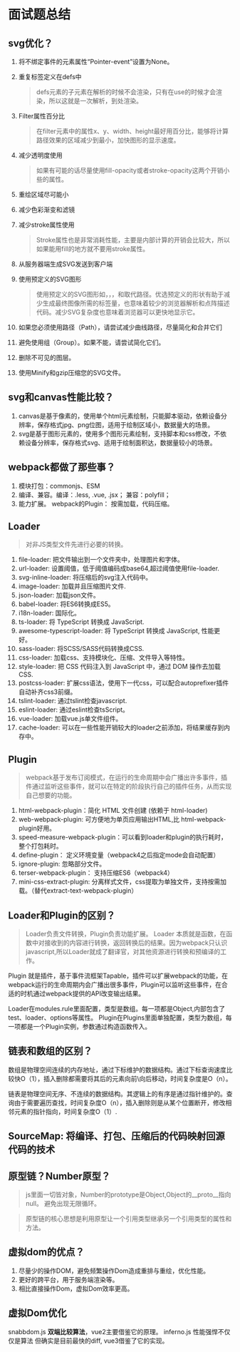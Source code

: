 # 面试题总结

## svg优化？
1. 将不绑定事件的元素属性“Pointer-event”设置为None。
2. 重复标签定义在defs中
   > defs元素的子元素在解析的时候不会渲染，只有在use的时候才会渲染，所以这就是一次解析，到处渲染。
3. Filter属性百分比
   > 在filter元素中的属性x、y、width、height最好用百分比，能够将计算路径效果的区域减少到最小，加快图形的显示速度。
4. 减少透明度使用
   > 如果有可能的话尽量使用fill-opacity或者stroke-opacity这两个开销小些的属性。
5. 重绘区域尽可能小
6. 减少色彩渐变和滤镜
7. 减少stroke属性使用
   > Stroke属性也是非常消耗性能，主要是内部计算的开销会比较大，所以如果能用fill的地方就不要用stroke属性。
8. 从服务器端生成SVG发送到客户端
9. 使用预定义的SVG图形
    >使用预定义的SVG图形如<rect>，<circle>，<ellipse>，<line>和<polygon>取代路径。优选预定义的形状有助于减少生成最终图像所需的标签量，也意味着较少的浏览器解析和点阵描述代码。减少SVG复杂度也意味着浏览器可以更快地显示它。
    
10. 如果您必须使用路径（Path），请尝试减少曲线路径，尽量简化和合并它们
11. 避免使用组（Group）。如果不能，请尝试简化它们。
12. 删除不可见的图层。
13. 使用Minify和gzip压缩您的SVG文件。

## svg和canvas性能比较？
1. canvas是基于像素的，使用单个html元素绘制，只能脚本驱动，依赖设备分辨率，保存格式jpg、png位图，适用于绘制区域小，数据量大的场景。
2. svg是基于图形元素的，使用多个图形元素绘制，支持脚本和css修改，不依赖设备分辨率，保存格式svg、适用于绘制面积达，数据量较小的场景。

## webpack都做了那些事？
1. 模块打包：commonjs、ESM
2. 编译、兼容。编译：.less, .vue, .jsx； 兼容：polyfill；
3. 能力扩展。 webpack的Plugin： 按需加载，代码压缩。

## Loader
> 对非JS类型文件先进行必要的转换。
1. file-loader: 把文件输出到一个文件夹中，处理图片和字体。
2. url-loader: 设置阈值，低于阈值编码成base64,超过阈值使用file-loader.
3. svg-inline-loader: 将压缩后的svg注入代码中。
4. image-loader: 加载并且压缩图片文件.
5. json-loader: 加载json文件。
6. babel-loader: 将ES6转换成ES5。
7. i18n-loader: 国际化。
8. ts-loader: 将 TypeScript 转换成 JavaScript.
9. awesome-typescript-loader: 将 TypeScript 转换成 JavaScript, 性能更好。
10. sass-loader: 将SCSS/SASS代码转换成CSS.
11. css-loader: 加载css、支持模块化、压缩、文件导入等特性。
12. style-loader: 把 CSS 代码注入到 JavaScript 中，通过 DOM 操作去加载 CSS.
13. postcss-loader: 扩展css语法，使用下一代css，可以配合autoprefixer插件自动补齐css3前缀。
14. tslint-loader: 通过tslint检查javascript.
15. eslint-loader: 通过eslint检查tsScript。
16. vue-loader: 加载vue.js单文件组件。
17. cache-loader: 可以在一些性能开销较大的loader之前添加，将结果缓存到内存中。

## Plugin
> webpack基于发布订阅模式，在运行的生命周期中会广播出许多事件，插件通过监听这些事件，就可以在特定的阶段执行自己的插件任务，从而实现自己想要的功能。
1. html-webpack-plugin：简化 HTML 文件创建 (依赖于 html-loader)
2. web-webpack-plugin: 可方便地为单页应用输出HTML,比 html-webpack-plugin好用。
3. speed-measure-webpack-plugin：可以看到loader和plugin的执行耗时，整个打包耗时。
4. define-plugin： 定义环境变量（webpack4之后指定mode会自动配置）
5. ignore-plugin: 忽略部分文件。
6. terser-webpack-plugin： 支持压缩ES6（webpack4）
7. mini-css-extract-plugin: 分离样式文件，css提取为单独文件，支持按需加载。（替代extract-text-webpack-plugin）

## Loader和Plugin的区别？
> Loader负责文件转换，Plugin负责功能扩展。
 Loader 本质就是函数，在函数中对接收到的内容进行转换，返回转换后的结果。因为webpack只认识javascript,所以Loader就成了翻译官，对其他资源进行转换和预编译的工作。

 Plugin 就是插件，基于事件流框架Tapable，插件可以扩展webpack的功能，在webpack运行的生命周期内会广播出很多事件，Plugin可以监听这些事件，在合适的时机通过webpack提供的API改变输出结果。

 Loader在modules.rule里面配置，类型是数组。每一项都是Object,内部包含了test、loader、options等属性。
 Plugin在Plugins里面单独配置，类型为数组，每一项都是一个Plugin实例，参数通过构造函数传入。

## 链表和数组的区别？
数组是物理空间连续的内存地址，通过下标维护的数据结构。通过下标查询速度比较快O（1），插入删除都需要将其后的元素向前\向后移动，时间复杂度是O（n）。

链表是物理空间无序、不连续的数据结构。其逻辑上的有序是通过指针维护的。查询由于需要遍历查找，时间复杂度O（n），插入删除则是从某个位置断开，修改相邻元素的指针指向，时间复杂度O（1）.

## SourceMap: 将编译、打包、压缩后的代码映射回源代码的技术
## 原型链？Number原型？
> js里面一切皆对象，Number的prototype是Object,Object的__proto__指向null。 避免出现无限循环。

> 原型链的核心思想是利用原型让一个引用类型继承另一个引用类型的属性和方法。

## 虚拟dom的优点？
1. 尽量少的操作DOM，避免频繁操作Dom造成重排与重绘，优化性能。
2. 更好的跨平台，用于服务端渲染等。
3. 相比直接操作Dom，虚拟Dom效率更高。

## 虚拟Dom优化
snabbdom.js **双端比较算法**，vue2主要借鉴它的原理。
inferno.js 性能强悍不仅仅是算法 但确实是目前最快的diff, vue3借鉴了它的实现。

